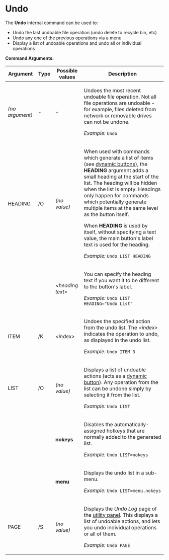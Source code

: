# Undo

The **Undo** internal command can be used to:

- Undo the last undoable file operation (undo delete to recycle bin, etc)
- Undo any one of the previous operations via a menu
- Display a list of undoable operations and undo all or individual operations

**Command Arguments:** 

<table>
<thead><tr><th>
Argument</th><th>
Type</th><th>
Possible values</th><th>
Description
</th></tr></thead><tbody><tr><td>

*(no argument)*</td><td>
-</td><td>
-</td><td>

Undoes the most recent undoable file operation. Not all file operations are undoable - for example, files deleted from network or removable drives can not be undone.

*Example:* `Undo`
</td></tr><tr><td>
HEADING</td><td>
/O</td><td>

*(no value)*</td><td>

When used with commands which generate a list of items (see [dynamic buttons](/Manual/customize/creating_your_own_buttons/editing_the_toolbar/dynamic_buttons/README.md)), the **HEADING** argument adds a small heading at the start of the list. The heading will be hidden when the list is empty. Headings only happen for commands which potentially generate multiple items at the same level as the button itself.

When **HEADING** is used by itself, without specifying a text value, the main button's label text is used for the heading.

*Example:* `Undo LIST HEADING`
</td></tr><tr><td>
</td><td>
</td><td>

*\<heading text\>*</td><td>

You can specify the heading text if you want it to be different to the button's label.

*Example:* `Undo LIST HEADING="Undo List"`
</td></tr><tr><td>
ITEM</td><td>
/K</td><td>

*\<index\>*</td><td>

Undoes the specified action from the undo list. The *\<index\>* indicates the operation to undo, as displayed in the undo list.

*Example:* `Undo ITEM 3`
</td></tr><tr><td>
LIST</td><td>
/O</td><td>

*(no value)*</td><td>

Displays a list of undoable actions (acts as a [dynamic button](/Manual/customize/creating_your_own_buttons/editing_the_toolbar/dynamic_buttons/README.md)). Any operation from the list can be undone simply by selecting it from the list.

*Example:* `Undo LIST`
</td></tr><tr><td>
</td><td>
</td><td>

**nokeys**</td><td>

Disables the automatically-assigned hotkeys that are normally added to the generated list.

*Example:* `Undo LIST=nokeys`
</td></tr><tr><td>
</td><td>
</td><td>

**menu**</td><td>

Displays the undo list in a sub-menu.

*Example:* `Undo LIST=menu,nokeys`
</td></tr><tr><td>
PAGE</td><td>
/S</td><td>

*(no value)*</td><td>

Displays the *Undo Log* page of the [utility panel](/Manual/basic_concepts/the_lister/utility_panel.md). This displays a list of undoable actions, and lets you undo individual operations or all of them.

*Example:* `Undo PAGE`
</td></tr></tbody>
</table>


